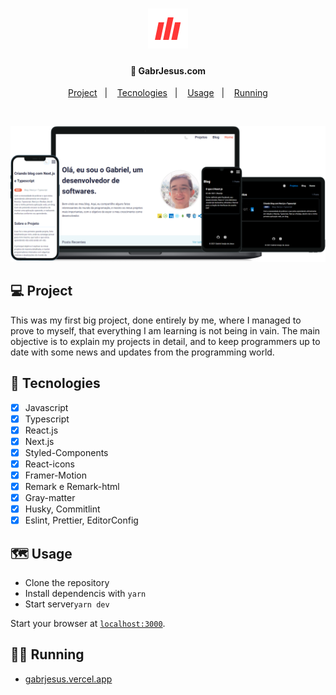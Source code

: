 <h1 align="center">
  <img alt="gabrjesus.com" src=".github/logo.png"/>
</h1>

<h4 align="center">
  🚀 GabrJesus.com
</h4>

<p align="center">
    <a href="#-project">Project</a>&nbsp;&nbsp;&nbsp;|&nbsp;&nbsp;&nbsp;
    <a href="#-tecnologies">Tecnologies</a>&nbsp;&nbsp;&nbsp;|&nbsp;&nbsp;&nbsp;
    <a href="#-usage">Usage</a>&nbsp;&nbsp;&nbsp;|&nbsp;&nbsp;&nbsp;
    <a href="#-running">Running</a>
</p>

<br>

<p align="center">
  <img alt="gabrjesus.com" src=".github/gabrjesus.png" />
</p>

## 💻 Project

This was my first big project, done entirely by me, where I managed to prove to myself, that everything I am learning is not being in vain. The main objective is to explain my projects in detail, and to keep programmers up to date with some news and updates from the programming world.

## 🚀 Tecnologies

- [x] Javascript
- [x] Typescript
- [x] React.js
- [x] Next.js
- [x] Styled-Components
- [x] React-icons
- [x] Framer-Motion
- [x] Remark e Remark-html
- [x] Gray-matter
- [x] Husky, Commitlint
- [x] Eslint, Prettier, EditorConfig

## 🗺 Usage

- Clone the repository
- Install dependencis with `yarn`
- Start server`yarn dev`

Start your browser at [`localhost:3000`](http://localhost:3000).

## 🏃‍♂️ Running

- [gabrjesus.vercel.app](https://gabrjesus.vercel.app/)

